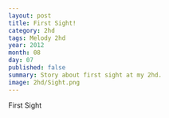 ```yaml
---
layout: post
title: First Sight!
category: 2hd
tags: Melody 2hd
year: 2012
month: 08
day: 07
published: false
summary: Story about first sight at my 2hd. 
image: 2hd/Sight.png
---
```

First Sight
